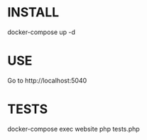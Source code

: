 # INSTALL

docker-compose up -d

# USE

Go to http://localhost:5040

# TESTS

docker-compose exec website php tests.php